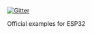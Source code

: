 [![Gitter](https://badges.gitter.im/otadrive/community.svg)](https://gitter.im/otadrive/community?utm_source=badge&utm_medium=badge&utm_campaign=pr-badge)

Official examples for ESP32
